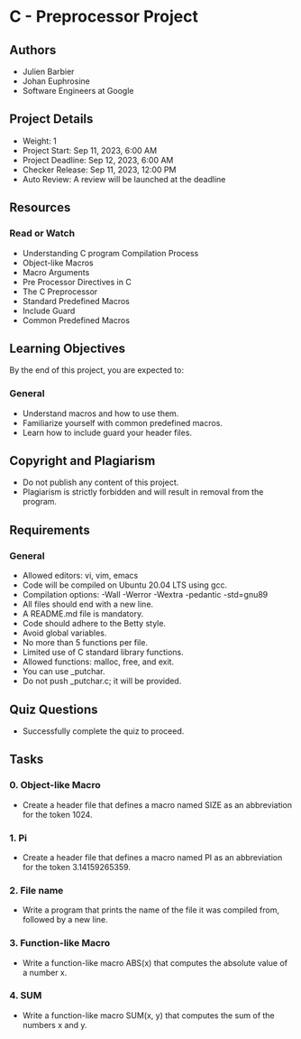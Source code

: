# C - Preprocessor Project

## Authors
- Julien Barbier
- Johan Euphrosine
- Software Engineers at Google

## Project Details
- Weight: 1
- Project Start: Sep 11, 2023, 6:00 AM
- Project Deadline: Sep 12, 2023, 6:00 AM
- Checker Release: Sep 11, 2023, 12:00 PM
- Auto Review: A review will be launched at the deadline

## Resources
### Read or Watch
- Understanding C program Compilation Process
- Object-like Macros
- Macro Arguments
- Pre Processor Directives in C
- The C Preprocessor
- Standard Predefined Macros
- Include Guard
- Common Predefined Macros

## Learning Objectives
By the end of this project, you are expected to:

### General
- Understand macros and how to use them.
- Familiarize yourself with common predefined macros.
- Learn how to include guard your header files.

## Copyright and Plagiarism
- Do not publish any content of this project.
- Plagiarism is strictly forbidden and will result in removal from the program.

## Requirements
### General
- Allowed editors: vi, vim, emacs
- Code will be compiled on Ubuntu 20.04 LTS using gcc.
- Compilation options: -Wall -Werror -Wextra -pedantic -std=gnu89
- All files should end with a new line.
- A README.md file is mandatory.
- Code should adhere to the Betty style.
- Avoid global variables.
- No more than 5 functions per file.
- Limited use of C standard library functions.
- Allowed functions: malloc, free, and exit.
- You can use _putchar.
- Do not push _putchar.c; it will be provided.

## Quiz Questions
- Successfully complete the quiz to proceed.

## Tasks
### 0. Object-like Macro
- Create a header file that defines a macro named SIZE as an abbreviation for the token 1024.

### 1. Pi
- Create a header file that defines a macro named PI as an abbreviation for the token 3.14159265359.

### 2. File name
- Write a program that prints the name of the file it was compiled from, followed by a new line.

### 3. Function-like Macro
- Write a function-like macro ABS(x) that computes the absolute value of a number x.

### 4. SUM
- Write a function-like macro SUM(x, y) that computes the sum of the numbers x and y.
